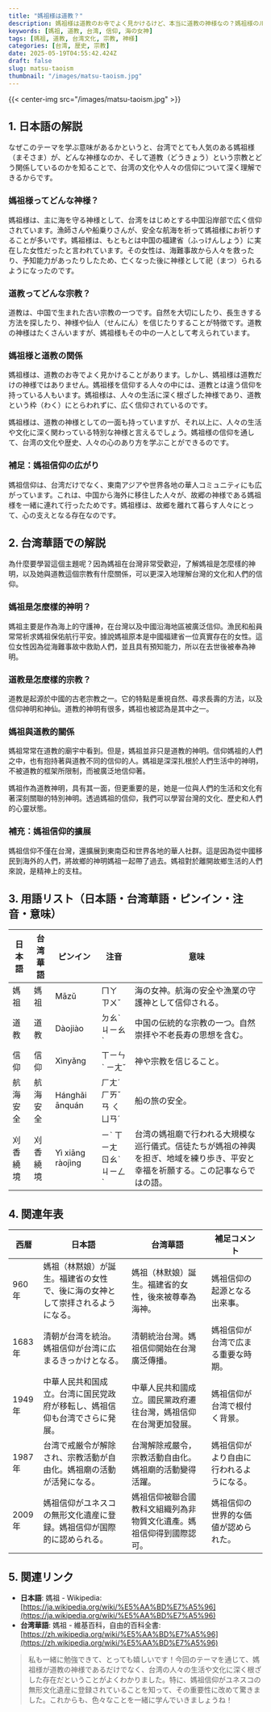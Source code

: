 ```yaml
---
title: "媽祖様は道教？"
description: 媽祖様は道教のお寺でよく見かけるけど、本当に道教の神様なの？媽祖様のルーツや、道教との関係をやさしい日本語で解説するよ！
keywords: [媽祖, 道教, 台湾, 信仰, 海の女神]
tags: [媽祖, 道教, 台湾文化, 宗教, 神様]
categories: [台湾, 歴史, 宗教]
date: 2025-05-19T04:55:42.424Z
draft: false
slug: matsu-taoism
thumbnail: "/images/matsu-taoism.jpg"
---
```


{{< center-img src="/images/matsu-taoism.jpg" >}}

## 1. 日本語の解説

なぜこのテーマを学ぶ意味があるかというと、台湾でとても人気のある媽祖様（まそさま）が、どんな神様なのか、そして道教（どうきょう）という宗教とどう関係しているのかを知ることで、台湾の文化や人々の信仰について深く理解できるからです。

### 媽祖様ってどんな神様？

媽祖様は、主に海を守る神様として、台湾をはじめとする中国沿岸部で広く信仰されています。漁師さんや船乗りさんが、安全な航海を祈って媽祖様にお祈りすることが多いです。媽祖様は、もともとは中国の福建省（ふっけんしょう）に実在した女性だったと言われています。その女性は、海難事故から人々を救ったり、予知能力があったりしたため、亡くなった後に神様として祀（まつ）られるようになったのです。

### 道教ってどんな宗教？

道教は、中国で生まれた古い宗教の一つです。自然を大切にしたり、長生きする方法を探したり、神様や仙人（せんにん）を信じたりすることが特徴です。道教の神様はたくさんいますが、媽祖様もその中の一人として考えられています。

### 媽祖様と道教の関係

媽祖様は、道教のお寺でよく見かけることがあります。しかし、媽祖様は道教だけの神様ではありません。媽祖様を信仰する人々の中には、道教とは違う信仰を持っている人もいます。媽祖様は、人々の生活に深く根ざした神様であり、道教という枠（わく）にとらわれずに、広く信仰されているのです。

媽祖様は、道教の神様としての一面も持っていますが、それ以上に、人々の生活や文化に深く関わっている特別な神様と言えるでしょう。媽祖様の信仰を通して、台湾の文化や歴史、人々の心のあり方を学ぶことができるのです。

### 補足：媽祖信仰の広がり

媽祖信仰は、台湾だけでなく、東南アジアや世界各地の華人コミュニティにも広がっています。これは、中国から海外に移住した人々が、故郷の神様である媽祖様を一緒に連れて行ったためです。媽祖様は、故郷を離れて暮らす人々にとって、心の支えとなる存在なのです。

## 2. 台湾華語での解説

為什麼要學習這個主題呢？因為媽祖在台灣非常受歡迎，了解媽祖是怎麼樣的神明，以及她與道教這個宗教有什麼關係，可以更深入地理解台灣的文化和人們的信仰。

### 媽祖是怎麼樣的神明？

媽祖主要是作為海上的守護神，在台灣以及中國沿海地區被廣泛信仰。漁民和船員常常祈求媽祖保佑航行平安。據說媽祖原本是中國福建省一位真實存在的女性。這位女性因為從海難事故中救助人們，並且具有預知能力，所以在去世後被奉為神明。

### 道教是怎麼樣的宗教？

道教是起源於中國的古老宗教之一。它的特點是重視自然、尋求長壽的方法，以及信仰神明和神仙。道教的神明有很多，媽祖也被認為是其中之一。

### 媽祖與道教的關係

媽祖常常在道教的廟宇中看到。但是，媽祖並非只是道教的神明。信仰媽祖的人們之中，也有抱持著與道教不同的信仰的人。媽祖是深深扎根於人們生活中的神明，不被道教的框架所限制，而被廣泛地信仰著。

媽祖作為道教神明，具有其一面，但更重要的是，她是一位與人們的生活和文化有著深刻關聯的特別神明。透過媽祖的信仰，我們可以學習台灣的文化、歷史和人們的心靈狀態。

### 補充：媽祖信仰的擴展

媽祖信仰不僅在台灣，還擴展到東南亞和世界各地的華人社群。這是因為從中國移民到海外的人們，將故鄉的神明媽祖一起帶了過去。媽祖對於離開故鄉生活的人們來說，是精神上的支柱。

## 3. 用語リスト（日本語・台湾華語・ピンイン・注音・意味）

| 日本語   | 台湾華語   | ピンイン   | 注音     | 意味                                                                           |
| -------- | -------- | -------- | -------- | ---------------------------------------------------------------------------- |
| 媽祖     | 媽祖     | Māzǔ     | ㄇㄚ ㄗㄨˇ | 海の女神。航海の安全や漁業の守護神として信仰される。                                                               |
| 道教     | 道教     | Dàojiào  | ㄉㄠˋ ㄐㄧㄠˋ | 中国の伝統的な宗教の一つ。自然崇拝や不老長寿の思想を含む。                                                                |
| 信仰     | 信仰     | Xìnyǎng  | ㄒㄧㄣˋ ㄧㄤˇ | 神や宗教を信じること。                                                                     |
| 航海安全 | 航海安全 | Hánghǎi ānquán | ㄏㄤˊ ㄏㄞˇ ㄢ ㄑㄩㄢˊ | 船の旅の安全。                                                                        |
| 刈香繞境 | 刈香繞境 | Yì xiāng ràojìng | ㄧˋ ㄒㄧㄤ ㄖㄠˋ ㄐㄧㄥˋ | 台湾の媽祖廟で行われる大規模な巡行儀式。信徒たちが媽祖の神輿を担ぎ、地域を練り歩き、平安と幸福を祈願する。この記事ならではの語。 |

## 4. 関連年表

| 西暦  | 日本語                                                                                                                               | 台湾華語                                                                                                                                  | 補足コメント                                                                                                                                                                          |
| --- | ---------------------------------------------------------------------------------------------------------------------------------- | ------------------------------------------------------------------------------------------------------------------------------------- | ----------------------------------------------------------------------------------------------------------------------------------------------------------------------------------- |
| 960年 | 媽祖（林黙娘）が誕生。福建省の女性で、後に海の女神として崇拝されるようになる。                                                                                                      | 媽祖（林默娘）誕生。福建省的女性，後來被尊奉為海神。                                                                                                                    | 媽祖信仰の起源となる出来事。                                                                                                                                                                  |
| 1683年 | 清朝が台湾を統治。媽祖信仰が台湾に広まるきっかけとなる。                                                                                                          | 清朝統治台灣。媽祖信仰開始在台灣廣泛傳播。                                                                                                                               | 媽祖信仰が台湾で広まる重要な時期。                                                                                                                                                                  |
| 1949年 | 中華人民共和国成立。台湾に国民党政府が移転し、媽祖信仰も台湾でさらに発展。                                                                                                    | 中華人民共和國成立。國民黨政府遷往台灣，媽祖信仰在台灣更加發展。                                                                                                                      | 媽祖信仰が台湾で根付く背景。                                                                                                                                                                    |
| 1987年 | 台湾で戒厳令が解除され、宗教活動が自由化。媽祖廟の活動が活発になる。                                                                                                        | 台灣解除戒嚴令，宗教活動自由化。媽祖廟的活動變得活躍。                                                                                                                      | 媽祖信仰がより自由に行われるようになる。                                                                                                                                                              |
| 2009年 | 媽祖信仰がユネスコの無形文化遺産に登録。媽祖信仰が国際的に認められる。                                                                                                     | 媽祖信仰被聯合國教科文組織列為非物質文化遺產。媽祖信仰得到國際認可。                                                                                                                     | 媽祖信仰の世界的な価値が認められた。                                                                                                                                                                  |

## 5. 関連リンク

*   **日本語**: 媽祖 - Wikipedia: [https://ja.wikipedia.org/wiki/%E5%AA%BD%E7%A5%96](https://ja.wikipedia.org/wiki/%E5%AA%BD%E7%A5%96)
*   **台湾華語**: 媽祖 - 維基百科，自由的百科全書: [https://zh.wikipedia.org/wiki/%E5%AA%BD%E7%A5%96](https://zh.wikipedia.org/wiki/%E5%AA%BD%E7%A5%96)

> 私も一緒に勉強できて、とっても嬉しいです！今回のテーマを通じて、媽祖様が道教の神様であるだけでなく、台湾の人々の生活や文化に深く根ざした存在だということがよくわかりました。特に、媽祖信仰がユネスコの無形文化遺産に登録されていることを知って、その重要性に改めて驚きました。これからも、色々なことを一緒に学んでいきましょうね！
